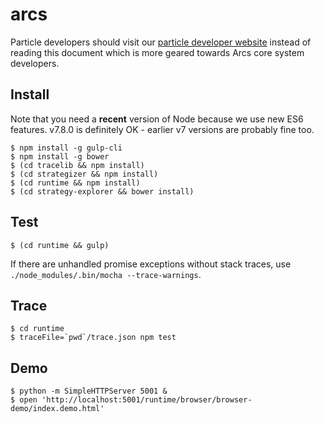 # arcs

Particle developers should visit our [particle developer website](https://polymerlabs.github.io/arcs-cdn/dev/) instead of reading this document which is more geared towards Arcs core system developers. 

## Install

Note that you need a **recent** version of Node because we use new ES6 features. v7.8.0 is definitely OK - earlier v7 versions are probably fine too.

```
$ npm install -g gulp-cli
$ npm install -g bower
$ (cd tracelib && npm install)
$ (cd strategizer && npm install)
$ (cd runtime && npm install)
$ (cd strategy-explorer && bower install)

```

## Test
```
$ (cd runtime && gulp)
```

If there are unhandled promise exceptions without stack traces, use `./node_modules/.bin/mocha --trace-warnings`.

## Trace
```
$ cd runtime
$ traceFile=`pwd`/trace.json npm test
```

## Demo
```
$ python -m SimpleHTTPServer 5001 &
$ open 'http://localhost:5001/runtime/browser/browser-demo/index.demo.html'
```

